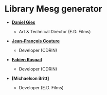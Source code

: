 # Library Mesg generator

* **[Daniel Gies](https://edfilms.net)**
  * Art & Technical Director (E.D. Films) 

* **[Jean-François Couture](https://gitlab-ee.cdrin.com/jeanfrancois)**
  * Developer (CDRIN)

* **[Fabien Raspail](http://gitlab-ee.cdrin.com/raspailf)**
  * Developer (CDRIN)

* **[Michaelson Britt]**
  * Developer (E.D. Films)

